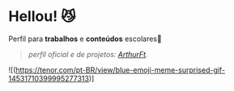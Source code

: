 # Hellou! 😼
Perfil para **trabalhos** e **conteúdos** escolares🏫  
> <i>perfil oficial e de projetos: <a href="https://github.com/ArthurFt">ArthurFt</a>.</i>

![(https://tenor.com/pt-BR/view/blue-emoji-meme-surprised-gif-14531710399995277313)]


